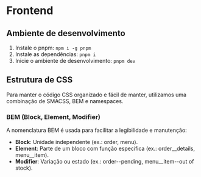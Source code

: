 # Frontend

## Ambiente de desenvolvimento
1. Instale o pnpm:
   `npm i -g pnpm`
2. Instale as dependências:
   `pnpm i`
3. Inicie o ambiente de desenvolvimento:
   `pnpm dev`

## Estrutura de CSS
Para manter o código CSS organizado e fácil de manter, utilizamos uma combinação de SMACSS, BEM e namespaces.

### BEM (Block, Element, Modifier)
A nomenclatura BEM é usada para facilitar a legibilidade e manutenção:
- **Block**: Unidade independente (ex.: order, menu).
- **Element**: Parte de um bloco com função específica (ex.: order__details, menu__item).
- **Modifier**: Variação ou estado (ex.: order--pending, menu__item--out of stock).
